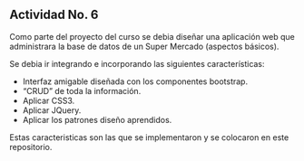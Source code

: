 
## Actividad No. 6

Como parte del proyecto del curso se debia diseñar una aplicación web que administrara la base de datos de un Super Mercado (aspectos básicos).

Se debia ir integrando e incorporando las siguientes características:

* Interfaz amigable diseñada con los componentes bootstrap.
* “CRUD” de toda la información.
* Aplicar CSS3.
* Aplicar JQuery.
* Aplicar los patrones diseño aprendidos.

Estas caracteristicas son las que se implementaron y se colocaron en este repositorio.
